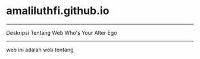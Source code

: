 # amaliluthfi.github.io
_____________________________________________________________________________
Deskripsi Tentang Web Who's Your Alter Ego
_____________________________________________________________________________

web ini adalah web tentang 